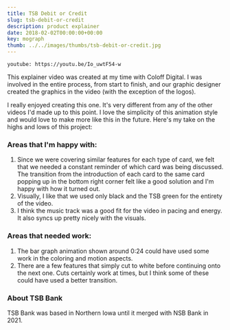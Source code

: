 ```yaml
---
title: TSB Debit or Credit
slug: tsb-debit-or-credit
description: product explainer
date: 2018-02-02T00:00:00+00:00
key: mograph
thumb: ../../images/thumbs/tsb-debit-or-credit.jpg
---
```


`youtube: https://youtu.be/Io_uwtF54-w`

This explainer video was created at my time with Coloff Digital. I was involved in the entire process, from start to finish, and our graphic designer created the graphics in the video (with the exception of the logos).

I really enjoyed creating this one. It's very different from any of the other videos I'd made up to this point. I love the simplicity of this animation style and would love to make more like this in the future. Here's my take on the highs and lows of this project:

### Areas that I'm happy with:
1. Since we were covering similar features for each type of card, we felt that we needed a constant reminder of which card was being discussed. The transition from the introduction of each card to the same card popping up in the bottom right corner felt like a good solution and I'm happy with how it turned out.
2. Visually, I like that we used only black and the TSB green for the entirety of the video. 
3. I think the music track was a good fit for the video in pacing and energy. It also syncs up pretty nicely with the visuals.

### Areas that needed work:
1. The bar graph animation shown around 0:24 could have used some work in the coloring and motion aspects.
2. There are a few features that simply cut to white before continuing onto the next one. Cuts certainly work at times, but I think some of these could have used a better transition.

### About TSB Bank

TSB Bank was based in Northern Iowa until it merged with NSB Bank in 2021.